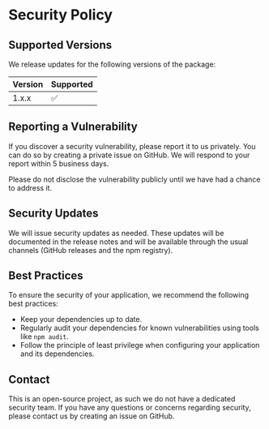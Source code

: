 # Security Policy

## Supported Versions

We release updates for the following versions of the package:

| Version | Supported          |
|---------|--------------------|
| 1.x.x   | :white_check_mark: |

## Reporting a Vulnerability

If you discover a security vulnerability, please report it to us privately. You can do so by creating a private issue on
GitHub. We will respond to your report within 5 business days.

Please do not disclose the vulnerability publicly until we have had a chance to address it.

## Security Updates

We will issue security updates as needed. These updates will be documented in the release notes and will be available
through the usual channels (GitHub releases and the npm registry).

## Best Practices

To ensure the security of your application, we recommend the following best practices:

- Keep your dependencies up to date.
- Regularly audit your dependencies for known vulnerabilities using tools like `npm audit`.
- Follow the principle of least privilege when configuring your application and its dependencies.

## Contact

This is an open-source project, as such we do not have a dedicated security team. If you have any questions or concerns
regarding security, please contact us by creating an issue on GitHub.